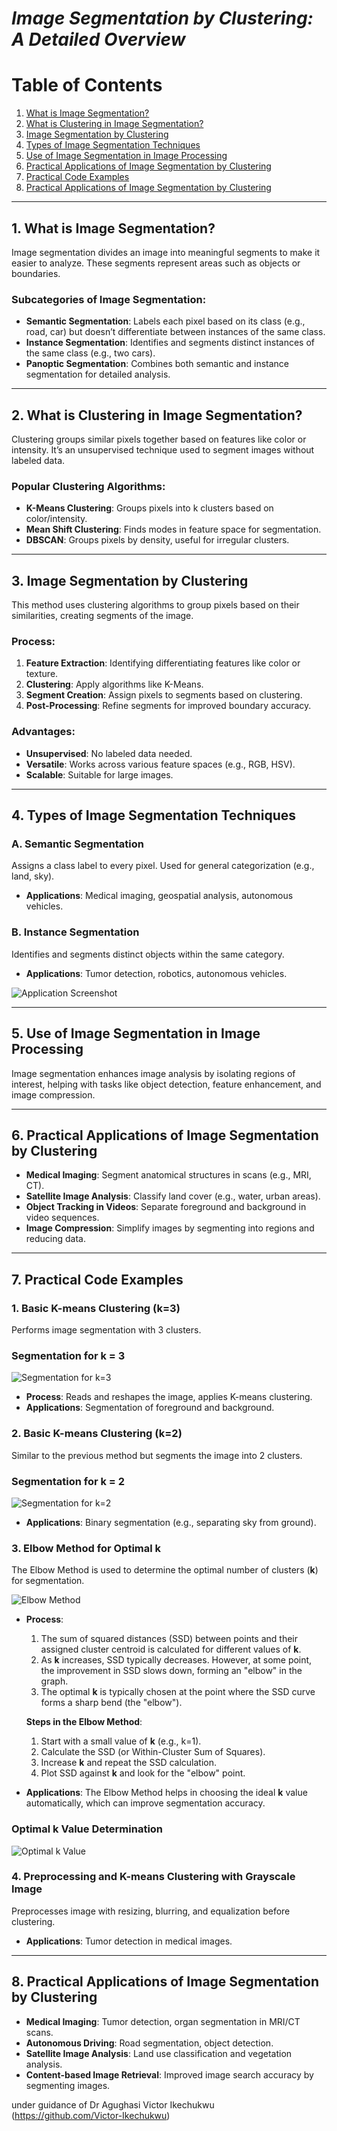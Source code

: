 # ***Image Segmentation by Clustering: A Detailed Overview***


# Table of Contents
1. [What is Image Segmentation?](#1-what-is-image-segmentation)
2. [What is Clustering in Image Segmentation?](#2-what-is-clustering-in-image-segmentation)
3. [Image Segmentation by Clustering](#3-image-segmentation-by-clustering)
4. [Types of Image Segmentation Techniques](#4-types-of-image-segmentation-techniques)
5. [Use of Image Segmentation in Image Processing](#5-use-of-image-segmentation-in-image-processing)
6. [Practical Applications of Image Segmentation by Clustering](#6-practical-applications-of-image-segmentation-by-clustering)
7. [Practical Code Examples](#7-practical-code-examples)
8. [Practical Applications of Image Segmentation by Clustering](#8-practical-applications-of-image-segmentation-by-clustering)

---


## 1. What is Image Segmentation?
Image segmentation divides an image into meaningful segments to make it easier to analyze. These segments represent areas such as objects or boundaries.

### Subcategories of Image Segmentation:
- **Semantic Segmentation**: Labels each pixel based on its class (e.g., road, car) but doesn’t differentiate between instances of the same class.
- **Instance Segmentation**: Identifies and segments distinct instances of the same class (e.g., two cars).
- **Panoptic Segmentation**: Combines both semantic and instance segmentation for detailed analysis.



---

## 2. What is Clustering in Image Segmentation?
Clustering groups similar pixels together based on features like color or intensity. It’s an unsupervised technique used to segment images without labeled data.

### Popular Clustering Algorithms:
- **K-Means Clustering**: Groups pixels into k clusters based on color/intensity.
- **Mean Shift Clustering**: Finds modes in feature space for segmentation.
- **DBSCAN**: Groups pixels by density, useful for irregular clusters.

---

## 3. Image Segmentation by Clustering
This method uses clustering algorithms to group pixels based on their similarities, creating segments of the image.

### Process:
1. **Feature Extraction**: Identifying differentiating features like color or texture.
2. **Clustering**: Apply algorithms like K-Means.
3. **Segment Creation**: Assign pixels to segments based on clustering.
4. **Post-Processing**: Refine segments for improved boundary accuracy.

### Advantages:
- **Unsupervised**: No labeled data needed.
- **Versatile**: Works across various feature spaces (e.g., RGB, HSV).
- **Scalable**: Suitable for large images.


---

## 4. Types of Image Segmentation Techniques

### A. **Semantic Segmentation**
Assigns a class label to every pixel. Used for general categorization (e.g., land, sky).
- **Applications**: Medical imaging, geospatial analysis, autonomous vehicles.

### B. **Instance Segmentation**
Identifies and segments distinct objects within the same category.
- **Applications**: Tumor detection, robotics, autonomous vehicles.

![Application Screenshot](https://github.com/thilak-r/image-segmentation-by-clustering/blob/main/SS-380x156.png)

---

## 5. Use of Image Segmentation in Image Processing
Image segmentation enhances image analysis by isolating regions of interest, helping with tasks like object detection, feature enhancement, and image compression.

---

## 6. Practical Applications of Image Segmentation by Clustering

- **Medical Imaging**: Segment anatomical structures in scans (e.g., MRI, CT).
- **Satellite Image Analysis**: Classify land cover (e.g., water, urban areas).
- **Object Tracking in Videos**: Separate foreground and background in video sequences.
- **Image Compression**: Simplify images by segmenting into regions and reducing data.

---

## 7. Practical Code Examples

### 1. **Basic K-means Clustering (k=3)**
Performs image segmentation with 3 clusters.

### Segmentation for k = 3
![Segmentation for k=3](https://github.com/thilak-r/image-segmentation-by-clustering/blob/main/for%20k%3D3.png)

- **Process**: Reads and reshapes the image, applies K-means clustering.
- **Applications**: Segmentation of foreground and background.

### 2. **Basic K-means Clustering (k=2)**
Similar to the previous method but segments the image into 2 clusters.

### Segmentation for k = 2
![Segmentation for k=2](https://github.com/thilak-r/image-segmentation-by-clustering/blob/main/for%20k%3D2.png)

- **Applications**: Binary segmentation (e.g., separating sky from ground).

### 3. **Elbow Method for Optimal k**
The Elbow Method is used to determine the optimal number of clusters (**k**) for segmentation.

![Elbow Method](https://github.com/thilak-r/image-segmentation-by-clustering/blob/main/elbow_method.png)

- **Process**: 
  1. The sum of squared distances (SSD) between points and their assigned cluster centroid is calculated for different values of **k**.
  2. As **k** increases, SSD typically decreases. However, at some point, the improvement in SSD slows down, forming an "elbow" in the graph.
  3. The optimal **k** is typically chosen at the point where the SSD curve forms a sharp bend (the "elbow").

  **Steps in the Elbow Method**:
  1. Start with a small value of **k** (e.g., k=1).
  2. Calculate the SSD (or Within-Cluster Sum of Squares).
  3. Increase **k** and repeat the SSD calculation.
  4. Plot SSD against **k** and look for the "elbow" point.

- **Applications**: The Elbow Method helps in choosing the ideal **k** value automatically, which can improve segmentation accuracy.

### Optimal k Value Determination
![Optimal k Value](https://github.com/thilak-r/image-segmentation-by-clustering/blob/main/optimal%20k%20value.png)

### 4. **Preprocessing and K-means Clustering with Grayscale Image**
Preprocesses image with resizing, blurring, and equalization before clustering.

- **Applications**: Tumor detection in medical images.

---

## 8. Practical Applications of Image Segmentation by Clustering

- **Medical Imaging**: Tumor detection, organ segmentation in MRI/CT scans.
- **Autonomous Driving**: Road segmentation, object detection.
- **Satellite Image Analysis**: Land use classification and vegetation analysis.
- **Content-based Image Retrieval**: Improved image search accuracy by segmenting images.




under guidance of Dr Agughasi Victor Ikechukwu (https://github.com/Victor-Ikechukwu)









